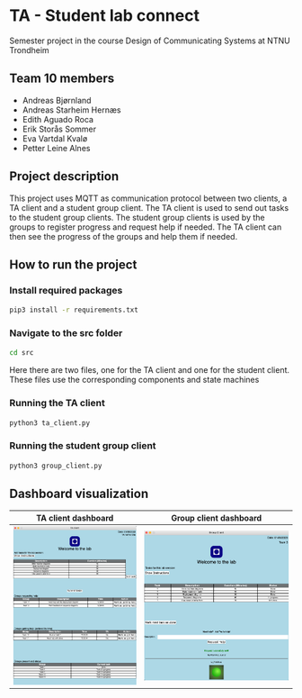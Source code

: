 # TA - Student lab connect
Semester project in the course Design of Communicating Systems at NTNU Trondheim

## Team 10 members
- Andreas Bjørnland
- Andreas Starheim Hernæs
- Edith Aguado Roca
- Erik Storås Sommer
- Eva Vartdal Kvalø
- Petter Leine Alnes

## Project description
This project uses MQTT as communication protocol between two clients, a TA client and a student group client. The TA client is used to send out tasks to the student group clients. The student group clients is used by the groups to register progress and request help if needed. The TA client can then see the progress of the groups and help them if needed.

## How to run the project
### Install required packages
```bash
pip3 install -r requirements.txt
```


### Navigate to the src folder
```bash
cd src
```

Here there are two files, one for the TA client and one for the student client.
These files use the corresponding components and state machines

### Running the TA client
```bash
python3 ta_client.py
```

### Running the student group client
```bash
python3 group_client.py
```

## Dashboard visualization

TA client dashboard             |  Group client dashboard
:-------------------------:|:-------------------------:
![](./assets/ta-client.png)  |  ![](./assets/group-client.png)